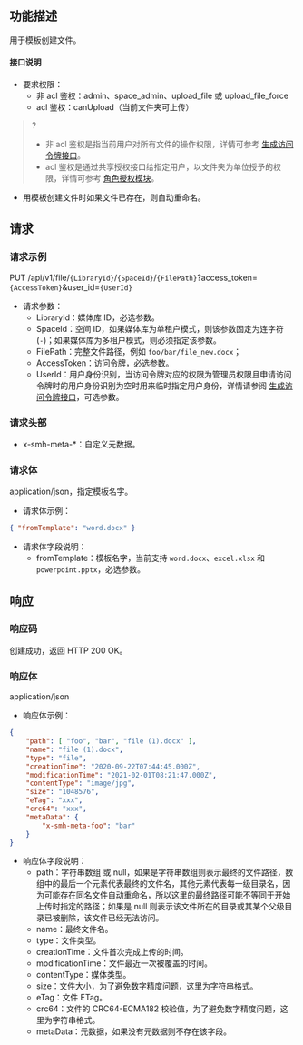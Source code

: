 ## 功能描述

用于模板创建文件。

#### 接口说明

- 要求权限：
    - 非 acl 鉴权：admin、space_admin、upload_file 或 upload_file_force
    - acl 鉴权：canUpload（当前文件夹可上传）
>?
> - 非 acl 鉴权是指当前用户对所有文件的操作权限，详情可参考 [生成访问令牌接口](https://cloud.tencent.com/document/product/1339/71159)。
> - acl 鉴权是通过共享授权接口给指定用户，以文件夹为单位授予的权限，详情可参考 [角色授权模块](https://cloud.tencent.com/document/product/1339/71014)。
>
- 用模板创建文件时如果文件已存在，则自动重命名。

## 请求

### 请求示例  

PUT /api/v1/file/`{LibraryId}`/`{SpaceId}`/`{FilePath}`?access_token=`{AccessToken}`&user_id=`{UserId}`

- 请求参数：
    - LibraryId：媒体库 ID，必选参数。
    - SpaceId：空间 ID，如果媒体库为单租户模式，则该参数固定为连字符(`-`)；如果媒体库为多租户模式，则必须指定该参数。
    - FilePath：完整文件路径，例如 `foo/bar/file_new.docx`；
    - AccessToken：访问令牌，必选参数。
    - UserId：用户身份识别，当访问令牌对应的权限为管理员权限且申请访问令牌时的用户身份识别为空时用来临时指定用户身份，详情请参阅 [生成访问令牌接口](https://cloud.tencent.com/document/product/1339/71159)，可选参数。
### 请求头部

- x-smh-meta-*：自定义元数据。

### 请求体

application/json，指定模板名字。

- 请求体示例：
```json
{ "fromTemplate": "word.docx" }
```
- 请求体字段说明：
    - fromTemplate：模板名字，当前支持 `word.docx`、`excel.xlsx` 和 `powerpoint.pptx`，必选参数。

## 响应

### 响应码

创建成功，返回 HTTP 200 OK。

### 响应体

application/json

- 响应体示例：

```json
{
    "path": [ "foo", "bar", "file (1).docx" ],
    "name": "file (1).docx",
    "type": "file",
    "creationTime": "2020-09-22T07:44:45.000Z",
    "modificationTime": "2021-02-01T08:21:47.000Z",
    "contentType": "image/jpg",
    "size": "1048576",
    "eTag": "xxx",
    "crc64": "xxx",
    "metaData": {
        "x-smh-meta-foo": "bar"
    }
}
```

- 响应体字段说明：
    - path：字符串数组 或 null，如果是字符串数组则表示最终的文件路径，数组中的最后一个元素代表最终的文件名，其他元素代表每一级目录名，因为可能存在同名文件自动重命名，所以这里的最终路径可能不等同于开始上传时指定的路径；如果是 null 则表示该文件所在的目录或其某个父级目录已被删除，该文件已经无法访问。
    - name：最终文件名。
    - type：文件类型。
    - creationTime：文件首次完成上传的时间。
    - modificationTime：文件最近一次被覆盖的时间。
    - contentType：媒体类型。
    - size：文件大小，为了避免数字精度问题，这里为字符串格式。
    - eTag：文件 ETag。
    - crc64：文件的 CRC64-ECMA182 校验值，为了避免数字精度问题，这里为字符串格式。
    - metaData：元数据，如果没有元数据则不存在该字段。


